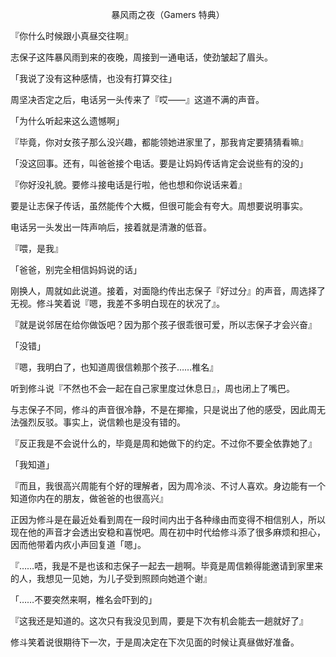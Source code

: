 <p align="center">暴风雨之夜（Gamers 特典）</p>

『你什么时候跟小真昼交往啊』

志保子这阵暴风雨到来的夜晚，周接到一通电话，使劲皱起了眉头。

「我说了没有这种感情，也没有打算交往」

周坚决否定之后，电话另一头传来了『哎——』这道不满的声音。

「为什么听起来这么遗憾啊」

『毕竟，你对女孩子那么没兴趣，都能领她进家里了，那我肯定要猜猜看嘛』

「没这回事。还有，叫爸爸接个电话。要是让妈妈传话肯定会说些有的没的」

『你好没礼貌。要修斗接电话是行啦，他也想和你说话来着』

要是让志保子传话，虽然能传个大概，但很可能会有夸大。周想要说明事实。

电话另一头发出一阵声响后，接着就是清澈的低音。

『喂，是我』

「爸爸，别完全相信妈妈说的话」

刚换人，周就如此说道。接着，对面隐约传出志保子『好过分』的声音，周选择了无视。修斗笑着说『嗯，我差不多明白现在的状况了』。

『就是说邻居在给你做饭吧？因为那个孩子很乖很可爱，所以志保子才会兴奋』

「没错」

『嗯，我明白了，也知道周很信赖那个孩子……椎名』

听到修斗说『不然也不会一起在自己家里度过休息日』，周也闭上了嘴巴。

与志保子不同，修斗的声音很冷静，不是在揶揄，只是说出了他的感受，因此周无法强烈反驳。事实上，说信赖也是没有错的。

『反正我是不会说什么的，毕竟是周和她做下的约定。不过你不要全依靠她了』

「我知道」

『而且，我很高兴周能有个好的理解者，因为周冷淡、不讨人喜欢。身边能有一个知道你内在的朋友，做爸爸的也很高兴』

正因为修斗是在最近处看到周在一段时间内出于各种缘由而变得不相信别人，所以现在他的声音才会透出安稳和喜悦吧。周在初中时代给修斗添了很多麻烦和担心，因而他带着内疚小声回复道「嗯」。

『……唔，我是不是也该和志保子一起去一趟啊。毕竟是周信赖得能邀请到家里来的人，我想见一见她，为儿子受到照顾向她道个谢』

「……不要突然来啊，椎名会吓到的」

『这我还是知道的。这次只有我没见到周，要是下次有机会能去一趟就好了』

修斗笑着说很期待下一次，于是周决定在下次见面的时候让真昼做好准备。


